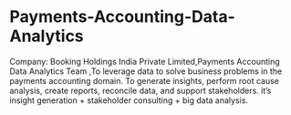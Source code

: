 # Payments-Accounting-Data-Analytics
Company: Booking Holdings India Private Limited,Payments Accounting Data Analytics Team ,To leverage data to solve business problems in the payments accounting domain.  To generate insights, perform root cause analysis, create reports, reconcile data, and support stakeholders. it’s insight generation + stakeholder consulting + big data analysis.
